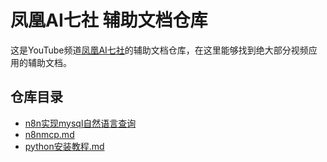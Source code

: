 # 凤凰AI七社 辅助文档仓库

这是YouTube频道[凤凰AI七社](https://www.youtube.com/@AI-67789)的辅助文档仓库，在这里能够找到绝大部分视频应用的辅助文档。

## 仓库目录
- [n8n实现mysql自然语言查询](n8n-mysql.md)
- [n8nmcp.md](n8nmcp.md)
- [python安装教程.md](python安装教程.md)

